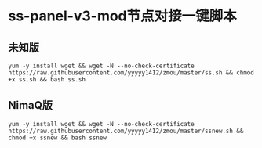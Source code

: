 # ss-panel-v3-mod节点对接一键脚本
## 未知版
```shell
yum -y install wget && wget -N --no-check-certificate https://raw.githubusercontent.com/yyyyy1412/zmou/master/ss.sh && chmod +x ss.sh && bash ss.sh
```


## NimaQ版
```shell
yum -y install wget && wget -N --no-check-certificate https://raw.githubusercontent.com/yyyyy1412/zmou/master/ssnew.sh && chmod +x ssnew && bash ssnew
```
